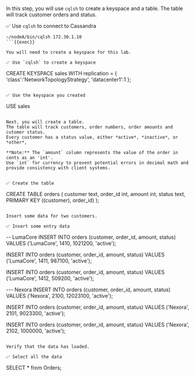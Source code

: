 In this step, you will use `cqlsh` to create a keyspace and a table.
The table will track customer orders and status.

✅ Use `cqlsh` to connect to Cassandra
```
~/nodeA/bin/cqlsh 172.30.1.10
```{{exec}}

You will need to create a keyspace for this lab.

✅ Use `cqlsh` to create a keyspace
```
CREATE KEYSPACE sales WITH replication = {
  'class':'NetworkTopologyStrategy',
  'datacenter1':1
};
```{{exec}}

✅ Use the keyspace you created
```
USE sales
```{{exec}}

Next, you will create a table.
The table will track customers, order numbers, order amounts and cutomer status.
Every customer has a status value, either *active*, *inactive*, or *other*,

**Note:** The `amount` column represents the value of the order in cents as an 'int'. 
Use `int` for currency to prevent potential errors in decimal math and provide consistency with client systems.


✅ Create the table
```
CREATE TABLE orders (
  customer text,
  order_id int,
  amount int,
  status text,
  PRIMARY KEY ((customer), order_id)
);
```{{exec}}

Insert some data for two customers.

✅ Insert some entry data
```
-- LumaCore
INSERT INTO orders (customer, order_id, amount, status)
  VALUES ('LumaCore', 1410, 1021200, 'active');

INSERT INTO orders (customer, order_id, amount, status)
  VALUES ('LumaCore', 1411, 987100, 'active');

INSERT INTO orders (customer, order_id, amount, status)
  VALUES ('LumaCore', 1412, 509200, 'active');

--- Nexora
INSERT INTO orders (customer, order_id, amount, status)
  VALUES ('Nexora', 2100, 12023100, 'active');

INSERT INTO orders (customer, order_id, amount, status)
  VALUES ('Nexora', 2101, 9023300, 'active');

INSERT INTO orders (customer, order_id, amount, status)
  VALUES ('Nexora', 2102, 1000000, 'active');

```{{exec}}

Verify that the data has loaded.

✅ Select all the data
```
SELECT * from Orders;
```{{exec}}

